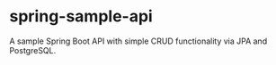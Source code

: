 # spring-sample-api
A sample Spring Boot API with simple CRUD functionality via JPA and PostgreSQL.
